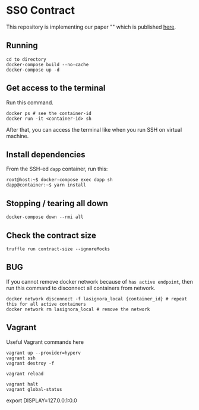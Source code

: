 # SSO Contract #

This repository is implementing our paper "" which is published [here]().

## Running ##

```shell
cd to directory
docker-compose build --no-cache
docker-compose up -d
```

## Get access to the terminal ##

Run this command.

```shell
docker ps # see the container-id
docker run -it <container-id> sh
```

After that, you can access the terminal like when you run SSH on virtual machine.

## Install dependencies ##

From the SSH-ed `dapp` container, run this:

```console
root@host:~$ docker-compose exec dapp sh
dapp@container:~$ yarn install
```

## Stopping / tearing all down ##

```shell
docker-compose down --rmi all
```

## Check the contract size ##

```shell
truffle run contract-size --ignoreMocks
```

## BUG ##

If you cannot remove docker network because of `has active endpoint`, then run this command to disconnect all containers from network.

```shell
docker network disconnect -f lasignora_local {container_id} # repeat this for all active containers
docker network rm lasignora_local # remove the network
```


## Vagrant ##

Useful Vagrant commands here

```shell
vagrant up --provider=hyperv
vagrant ssh
vagrant destroy -f

vagrant reload

vagrant halt
vagrant global-status
```


 export DISPLAY=127.0.0.1:0.0
